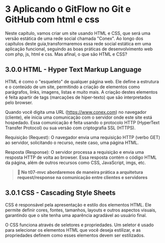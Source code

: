 # 3 Aplicando o GitFlow no Git e GitHub com html e css

Neste capítulo, vamos criar um site usando HTML e CSS, que será uma versão estática de uma rede social chamada "Conex". Ao longo dos capítulos deste guia,transformaremos essa rede social estática em uma aplicação funcional, seguindo as boas práticas de desenvolvimento web com php, js, html e css. Mas afinal, o que são HTML e CSS? 

## 3.0.0 HTML - Hyper Text Markup Language

HTML é como o "esqueleto" de qualquer página web. Ele define a estrutura e o conteúdo de um site, permitindo a criação de elementos como parágrafos, links, imagens, listas e muito mais. A criação destes elementos é feita apartir de tags (marcações de hiper-texto) que são interpretados pelo browser.

Quando você digita uma URL (https://www.conex.com) no navegador (cliente), ele inicia uma comunicação com o servidor onde este site está hospedado. Essa comunicação é feita usando o protocolo HTTP (HyperText Transfer Protocol) ou sua versão com criptografia SSL (HTTPS).

Requisição (Request): O navegador envia uma requisição HTTP (verbo GET) ao servidor, solicitando o recurso, neste caso, uma página HTML.

Resposta (Response): O servidor processa a requisição e envia uma resposta HTTP de volta ao browser. Essa resposta contém o código HTML da página, além de outros recursos como CSS, JavaScript, imgs, etc.

> **🚨 No t07-mvc abordaremos de maneira prática a arquitetura request/response na comunicação entre clientes e servidores**

## 3.0.1 CSS - Cascading Style Sheets

CSS é responsável pela apresentação e estilo dos elementos HTML. Ele permite definir cores, fontes, tamanhos, layouts e outros aspectos visuais, garantindo que o site tenha uma aparência agradável ao usuário final.

O CSS funciona através de seletores e propriedades. Um seletor é usado para selecionar os elementos HTML que você deseja estilizar, e as propriedades definem como esses elementos devem ser estilizados.


